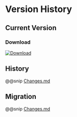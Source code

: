 # Version History

## Current Version

### Download

[ ![Download](https://api.bintray.com/packages/sfxcode/maven/sapphire-javafx/images/download.svg)](https://bintray.com/sfxcode/maven/sapphire-javafx/_latestVersion)

## History

@@snip [Changes.md](../../../../CHANGES.md)

## Migration

@@snip [Changes.md](../../../../MIGRATION.md)
